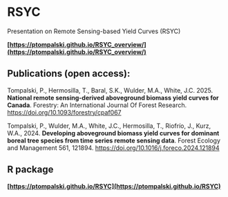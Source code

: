 # RSYC
Presentation on Remote Sensing-based Yield Curves (RSYC) 

**[https://ptompalski.github.io/RSYC_overview/](https://ptompalski.github.io/RSYC_overview/)**


## Publications (open access):

Tompalski, P., Hermosilla, T., Baral, S.K., Wulder, M.A., White, J.C. 2025. **National remote sensing-derived aboveground biomass yield curves for Canada**. Forestry: An International Journal Of Forest Research. https://doi.org/10.1093/forestry/cpaf067

Tompalski, P., Wulder, M.A., White, J.C., Hermosilla, T., Riofrío, J., Kurz, W.A., 2024. **Developing aboveground biomass yield curves for dominant boreal tree species from time series remote sensing data**. Forest Ecology and Management 561, 121894. https://doi.org/10.1016/j.foreco.2024.121894

## R package

**[https://ptompalski.github.io/RSYC](https://ptompalski.github.io/RSYC)**